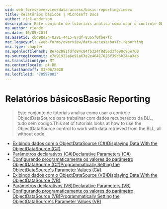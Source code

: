 ```yaml
---
uid: web-forms/overview/data-access/basic-reporting/index
title: Relatórios básicos | Microsoft Docs
author: rick-anderson
description: Este conjunto de tutoriais analisa como usar o controle ObjectDataSource para trabalhar com dados recuperados da BLL, tudo sem código.
ms.author: riande
ms.date: 10/05/2011
ms.assetid: cbd98d24-8281-4415-87df-8365f0fbe7fc
msc.legacyurl: /web-forms/overview/data-access/basic-reporting
msc.type: chapter
ms.openlocfilehash: 8e7e2981fdfd84c84fb324f8d5ed3fe90c95e760
ms.sourcegitcommit: e7e91932a6e91a63e2e46417626f39d6b244a3ab
ms.translationtype: MT
ms.contentlocale: pt-BR
ms.lasthandoff: 03/06/2020
ms.locfileid: "78597002"
---
```

# <a name="basic-reporting"></a><span data-ttu-id="33f87-103">Relatórios básicos</span><span class="sxs-lookup"><span data-stu-id="33f87-103">Basic Reporting</span></span>

> <span data-ttu-id="33f87-104">Este conjunto de tutoriais analisa como usar o controle ObjectDataSource para trabalhar com dados recuperados da BLL, tudo sem código.</span><span class="sxs-lookup"><span data-stu-id="33f87-104">This set of tutorials looks at how to use the ObjectDataSource control to work with data retrieved from the BLL, all without code.</span></span>

- [<span data-ttu-id="33f87-105">Exibindo dados com o ObjectDataSource (C#)</span><span class="sxs-lookup"><span data-stu-id="33f87-105">Displaying Data With the ObjectDataSource (C#)</span></span>](displaying-data-with-the-objectdatasource-cs.md)
- [<span data-ttu-id="33f87-106">Parâmetros declarativos (C#)</span><span class="sxs-lookup"><span data-stu-id="33f87-106">Declarative Parameters (C#)</span></span>](declarative-parameters-cs.md)
- [<span data-ttu-id="33f87-107">Configurando programaticamente os valores do parâmetro ObjectDataSource (C#)</span><span class="sxs-lookup"><span data-stu-id="33f87-107">Programmatically Setting the ObjectDataSource's Parameter Values (C#)</span></span>](programmatically-setting-the-objectdatasource-s-parameter-values-cs.md)
- [<span data-ttu-id="33f87-108">Exibindo dados com o ObjectDataSource (VB)</span><span class="sxs-lookup"><span data-stu-id="33f87-108">Displaying Data With the ObjectDataSource (VB)</span></span>](displaying-data-with-the-objectdatasource-vb.md)
- [<span data-ttu-id="33f87-109">Parâmetros declarativos (VB)</span><span class="sxs-lookup"><span data-stu-id="33f87-109">Declarative Parameters (VB)</span></span>](declarative-parameters-vb.md)
- [<span data-ttu-id="33f87-110">Configurando programaticamente os valores do parâmetro ObjectDataSource (VB)</span><span class="sxs-lookup"><span data-stu-id="33f87-110">Programmatically Setting the ObjectDataSource's Parameter Values (VB)</span></span>](programmatically-setting-the-objectdatasource-s-parameter-values-vb.md)
